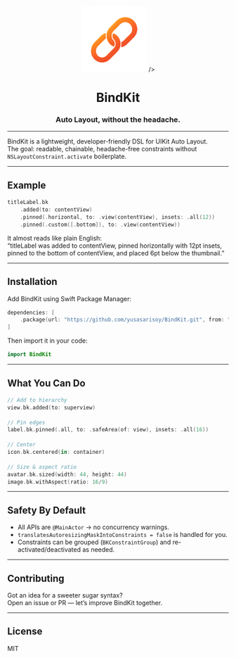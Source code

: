 <p align="center">
  <img src="Assets/BindKit.png" alt="BindKit Logo" width="150"> />
  <h1 align="center">BindKit</h2>
  <h3 align="center">Auto Layout, without the headache.</h3>
</p>

---

BindKit is a lightweight, developer-friendly DSL for UIKit Auto Layout.  
The goal: readable, chainable, headache-free constraints without `NSLayoutConstraint.activate` boilerplate.

---

## Example

```swift
titleLabel.bk
    .added(to: contentView)
    .pinned(.horizontal, to: .view(contentView), insets: .all(12))
    .pinned(.custom([.bottom]), to: .view(contentView))
```

It almost reads like plain English:  
“titleLabel was added to contentView, pinned horizontally with 12pt insets,  
pinned to the bottom of contentView, and placed 6pt below the thumbnail.”

---

## Installation

Add BindKit using Swift Package Manager:

```swift
dependencies: [
    .package(url: "https://github.com/yusasarisoy/BindKit.git", from: "1.0.0")
]
```

Then import it in your code:

```swift
import BindKit
```
---

## What You Can Do

```swift
// Add to hierarchy
view.bk.added(to: superview)

// Pin edges
label.bk.pinned(.all, to: .safeArea(of: view), insets: .all(16))

// Center
icon.bk.centered(in: container)

// Size & aspect ratio
avatar.bk.sized(width: 44, height: 44)
image.bk.withAspect(ratio: 16/9)
```

---

## Safety By Default

- All APIs are `@MainActor` → no concurrency warnings.  
- `translatesAutoresizingMaskIntoConstraints = false` is handled for you.  
- Constraints can be grouped (`BKConstraintGroup`) and re-activated/deactivated as needed.  

---

## Contributing

Got an idea for a sweeter sugar syntax?  
Open an issue or PR — let’s improve BindKit together.

---

## License

MIT
